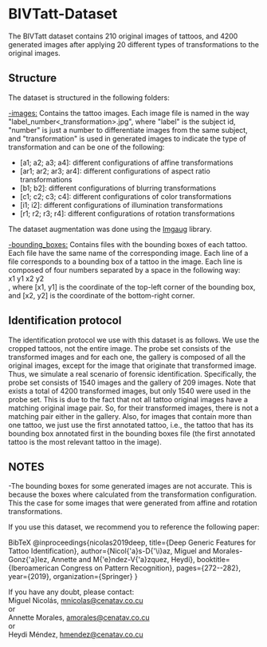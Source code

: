 # BIVTatt-Dataset

The BIVTatt dataset contains 210 original images of tattoos, and 4200 generated images after applying 20 different types of transformations to the original images.

## Structure
The dataset is structured in the following folders:

[-images:](images) Contains the tattoo images. Each image file is named in the way "label_number<_transformation>.jpg", where "label" is the subject id, "number" is just a number to differentiate images from the same subject, and "transformation" is used in generated images to indicate the type of transformation and can be one of the following:

 - [a1; a2; a3; a4]: different configurations of affine transformations  	
 - [ar1; ar2; ar3; ar4]: different configurations of aspect ratio transformations  	
 - [b1; b2]: different configurations of blurring transformations  	
 - [c1; c2; c3; c4]: different configurations of color transformations  	
 - [i1; i2]: different configurations of illumination transformations  	
 - [r1; r2; r3; r4]: different configurations of rotation transformations
	
The dataset augmentation was done using the [Imgaug](https://github.com/aleju/imgaug) library.

[-bounding_boxes:](bounding_boxes) Contains files with the bounding boxes of each tattoo. Each file have the same name of the corresponding image. Each line of a file corresponds to a bounding box of a tattoo in the image. Each line is composed of four numbers separated by a space in the following way:  
x1 y1 x2 y2  
, where [x1, y1] is the coordinate of the top-left corner of the bounding box, and [x2, y2] is the coordinate of the bottom-right corner.

## Identification protocol
The identification protocol we use with this dataset is as follows. We use the cropped tattoos, not the entire image. The probe set consists of the transformed images and for each one, the gallery is composed of all the original images, except for the image that originate that transformed image. Thus, we simulate a real scenario of forensic identification. Specifically, the probe set consists of 1540 images and the gallery of 209 images. Note that exists a total of 4200 transformed images, but only 1540 were used in the probe set. This is due to the fact that not all tattoo original images have a matching original image pair. So, for their transformed images, there is not a matching pair either in the gallery. Also, for images that contain more than one tattoo, we just use the first annotated tattoo, i.e., the tattoo that has its bounding box annotated first in the bounding boxes file (the first annotated tattoo is the most relevant tattoo in the image).

## NOTES
-The bounding boxes for some generated images are not accurate. This is because the boxes where calculated from the transformation configuration. This the case for some images that were generated from affine and rotation transformations.

If you use this dataset, we recommend you to reference the following paper:

BibTeX
@inproceedings{nicolas2019deep,
  title={Deep Generic Features for Tattoo Identification},
  author={Nicol{\'a}s-D{\'\i}az, Miguel and Morales-Gonz{\'a}lez, Annette and M{\'e}ndez-V{\'a}zquez, Heydi},
  booktitle={Iberoamerican Congress on Pattern Recognition},
  pages={272--282},
  year={2019},
  organization={Springer}
}

If you have any doubt, please contact:  
Miguel Nicolás, mnicolas@cenatav.co.cu  
or  
Annette Morales, amorales@cenatav.co.cu  
or  
Heydi Méndez, hmendez@cenatav.co.cu
